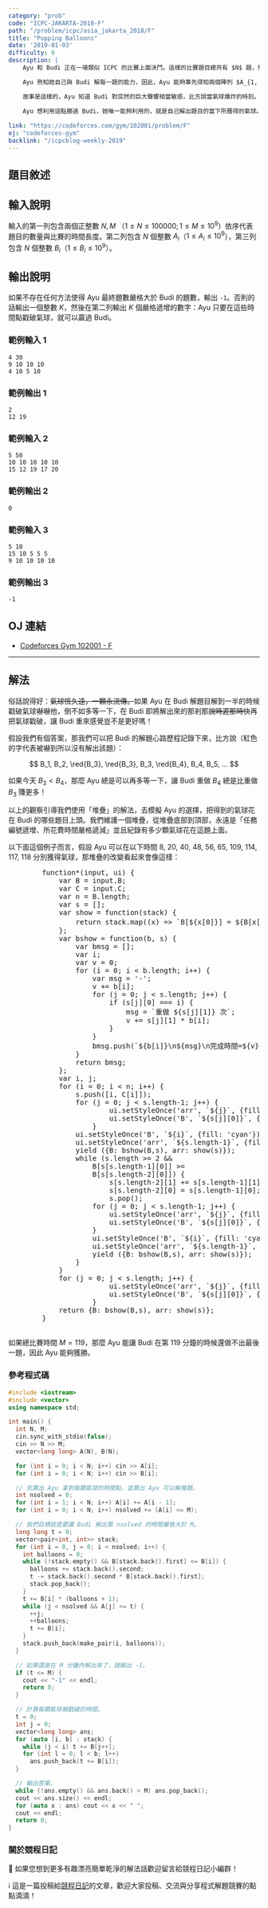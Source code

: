 ```yaml
---
category: "prob"
code: "ICPC-JAKARTA-2018-F"
path: "/problem/icpc/asia_jakarta_2018/F"
title: "Popping Balloons"
date: '2019-01-03'
difficulty: 6
description: |
    Ayu 和 Budi 正在一場類似 ICPC 的比賽上面決鬥。這樣的比賽題目總共有 $N$ 題，然而，參賽者比須按照指定順序依序解題。

    Ayu 熟知她自己與 Budi 解每一題的能力，因此，Ayu 能夠事先得知兩個陣列 $A_{1, \ldots, N}$ 以及 $B_{1, \ldots, N}$，其中 $A_i$ 與 $B_i$ 分別表示 Ayu 和 Budi 解出第 $i$ 題所需要的時間。

    故事是這樣的，Ayu 知道 Budi 對突然的巨大聲響相當敏感，比方說當氣球爆炸的時刻。一旦 Budi 受到驚嚇，他手邊的工作就會立即停擺，而且當下解的題目必須**重頭開始**解。如果在恰好要解出一題的當下被嚇到，Budi 也得從頭開始才行。

    Ayu 想利用這點勝過 Budi，她唯一能夠利用的，就是自己解出題目的當下所獲得的氣球。你可以假設 Ayu 一旦解出題目就可以立即獲得氣球，也可以立即戳破氣球（如果 Budi 同時即將解完，可憐的 Budi 就得重頭開始）。請問 Ayu 是否有戳氣球的策略使得在時間 $M$ 結束的當下，Ayu 解出的題數**嚴格大於** Budi 的呢？
    
link: "https://codeforces.com/gym/102001/problem/F"
oj: "codeforces-gym"
backlink: "/icpcblog-weekly-2019"
---
```


## 題目敘述

<showvariable varname="description"></showvariable>

## 輸入說明

輸入的第一列包含兩個正整數 $N, M$ （$1\le N\le 100000; 1\le M\le 10^9$）依序代表題目的數量與比賽的時間長度。第二列包含 $N$ 個整數 $A_i$（$1\le A_i\le 10^9$），第三列包含 $N$ 個整數 $B_i$（$1\le B_i\le 10^9$）。

## 輸出說明

如果不存在任何方法使得 Ayu 最終題數嚴格大於 Budi 的題數，輸出 `-1`。否則的話輸出一個整數 $K$，然後在第二列輸出 $K$ 個嚴格遞增的數字：Ayu 只要在這些時間點戳破氣球，就可以贏過 Budi。

### 範例輸入 1

```
4 30
9 10 10 10
4 10 5 10
```

### 範例輸出 1

```
2
12 19
```

### 範例輸入 2

```
5 50
10 10 10 10 10
15 12 19 17 20
```

### 範例輸出 2

```
0

```

### 範例輸入 3

```
5 10
15 10 5 5 5
9 10 10 10 10
```

### 範例輸出 3

```
-1
```

## OJ 連結

* [Codeforces Gym 102001 - F](https://codeforces.com/gym/102001/problem/F)


---

## 解法

俗話說得好：<s>氣球恆久遠，一顆永流傳。</s>如果 Ayu 在 Budi 解題目解到一半的時候戳破氣球嚇嚇他，倒不如多等一下，在 Budi 即將解出來的那剎那<s>說時遲那時快</s>再把氣球戳破，讓 Budi 重來感覺豈不是更好嗎！

假設我們有個答案，那我們可以把 Budi 的解題心路歷程記錄下來，比方說（紅色的字代表被嚇到所以沒有解出該題）：

$$
B_1, B_2, \red{B_3}, \red{B_3}, B_3, \red{B_4}, B_4, B_5, ...
$$

如果今天 $B_3 < B_4$，那麼 Ayu 總是可以再多等一下，讓 Budi 重做 $B_4$ 總是比重做 $B_3$ 賺更多！

以上的觀察引導我們使用「堆疊」的解法，去模擬 Ayu 的選擇，把得到的氣球花在 Budi 的哪些題目上頭。我們維護一個堆疊，從堆疊底部到頂部，永遠是「任務編號遞增、所花費時間嚴格遞減」並且紀錄有多少顆氣球花在這題上面。

以下面這個例子而言，假設 Ayu 可以在以下時間 8, 20, 40, 48, 56, 65, 109, 114, 117, 118 分別獲得氣球，那堆疊的改變看起來會像這樣：


<algorithm>
    <generator><pre>
        function*(input, ui) {
            var B = input.B;
            var C = input.C;
            var n = B.length;
            var s = [];
            var show = function(stack) {
                return stack.map((x) => `B[${x[0]}] = ${B[x[0]]}\n重做=${x[1]}`);
            };
            var bshow = function(b, s) {
                var bmsg = [];
                var i;
                var v = 0;
                for (i = 0; i < b.length; i++) {
                    var msg = '-';
                    v += b[i];
                    for (j = 0; j < s.length; j++) {
                        if (s[j][0] === i) {
                            msg = `重做 ${s[j][1]} 次`;
                            v += s[j][1] * b[i];
                        }
                    }
                    bmsg.push(`${b[i]}\n${msg}\n完成時間=${v}`);
                }
                return bmsg;
            };
            var i, j;
            for (i = 0; i < n; i++) {
                s.push([i, C[i]]);
                for (j = 0; j < s.length-1; j++) {
                        ui.setStyleOnce('arr', `${j}`, {fill: 'lightyellow'});
                        ui.setStyleOnce('B', `${s[j][0]}`, {fill: 'lightyellow'});
                    }
                ui.setStyleOnce('B', `${i}`, {fill: 'cyan'});
                ui.setStyleOnce('arr', `${s.length-1}`, {fill: 'cyan'});
                yield ({B: bshow(B,s), arr: show(s)});
                while (s.length >= 2 &&
                    B[s[s.length-1][0]] >=
                    B[s[s.length-2][0]]) {
                        s[s.length-2][1] += s[s.length-1][1];
                        s[s.length-2][0] = s[s.length-1][0];
                        s.pop();
                    for (j = 0; j < s.length-1; j++) {
                        ui.setStyleOnce('arr', `${j}`, {fill: 'lightyellow'});
                        ui.setStyleOnce('B', `${s[j][0]}`, {fill: 'lightyellow'});
                    }
                    ui.setStyleOnce('B', `${i}`, {fill: 'cyan'});
                    ui.setStyleOnce('arr', `${s.length-1}`, {fill: 'cyan'});
                    yield ({B: bshow(B,s), arr: show(s)});
                }
            }
            for (j = 0; j < s.length; j++) {
                        ui.setStyleOnce('arr', `${j}`, {fill: 'lightyellow'});
                        ui.setStyleOnce('B', `${s[j][0]}`, {fill: 'lightyellow'});
                    }
            return {B: bshow(B,s), arr: show(s)};
        }
        </pre>
    </generator>
    <inputdata
        data='{"B": [8, 10, 5, 3, 1, 9, 6, 7, 4, 2],
               "C": [1, 1, 2, 1, 0, 1, 0, 0, 1, 3]}'
    ></inputdata>
    <indirectdisplay
        array
        fixedwidth
        minwidth='30'
        highlightdiff
        varname='B'
    ></indirectdisplay>
    <indirectdisplay
        array
        fixedwidth
        n='5'
        minwidth='30'
        highlightdiff
        varname='arr'
    ></indirectdisplay>
</algorithm>

如果總比賽時間 $M=119$，那麼 Ayu 能讓 Budi 在第 119 分鐘的時候還做不出最後一題，因此 Ayu 能夠獲勝。

### 參考程式碼

```cpp
#include <iostream>
#include <vector>
using namespace std;

int main() {
  int N, M;
  cin.sync_with_stdio(false);
  cin >> N >> M;
  vector<long long> A(N), B(N);

  for (int i = 0; i < N; i++) cin >> A[i];
  for (int i = 0; i < N; i++) cin >> B[i];

  // 先算出 Ayu 拿到每顆氣球的時間點，並算出 Ayu 可以解幾題。
  int nsolved = 0;
  for (int i = 1; i < N; i++) A[i] += A[i - 1];
  for (int i = 0; i < N; i++) nsolved += (A[i] <= M);

  // 我們目標就是要讓 Budi 解出第 nsolved 的時間嚴格大於 M。
  long long t = 0;
  vector<pair<int, int>> stack;
  for (int i = 0, j = 0; i < nsolved; i++) {
    int balloons = 0;
    while (!stack.empty() && B[stack.back().first] <= B[i]) {
      balloons += stack.back().second;
      t -= stack.back().second * B[stack.back().first];
      stack.pop_back();
    }
    t += B[i] * (balloons + 1);
    while (j < nsolved && A[j] <= t) {
      ++j;
      ++balloons;
      t += B[i];
    }
    stack.push_back(make_pair(i, balloons));
  }

  // 如果還是在 M 分鐘內解出來了，就輸出 -1。
  if (t <= M) {
    cout << "-1" << endl;
    return 0;
  }

  // 計算每顆氣球被戳破的時間。
  t = 0;
  int j = 0;
  vector<long long> ans;
  for (auto [i, b] : stack) {
    while (j < i) t += B[j++];
    for (int l = 0; l < b; l++)
      ans.push_back(t += B[i]);
  }

  // 輸出答案。
  while (!ans.empty() && ans.back() > M) ans.pop_back();
  cout << ans.size() << endl;
  for (auto x : ans) cout << x << " ";
  cout << endl;
  return 0;
}
```

### 關於競程日記

🍅 如果您想到更多有趣漂亮簡單乾淨的解法話歡迎留言給競程日記小編群！

ℹ️ 這是一篇投稿給[競程日記](https://www.facebook.com/競程日記-1514973425463954/)的文章，歡迎大家投稿、交流與分享程式解題競賽的點點滴滴！
